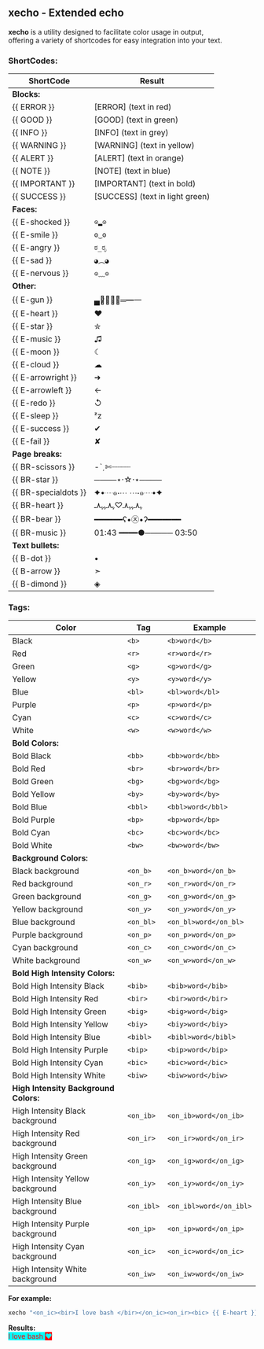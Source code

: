 ## xecho - Extended echo

**xecho** is a utility designed to facilitate color usage in output,<br>
offering a variety of shortcodes for easy integration into your text.

### ShortCodes:
| ShortCode            | Result                          |
| -------------------- | ------------------------------- |
| **Blocks:**          |                                 |
| &#123;&#123; ERROR &#125;&#125;          | [ERROR]  (text in red)          |
| &#123;&#123; GOOD &#125;&#125;           | [GOOD] (text in green)          |
| &#123;&#123; INFO &#125;&#125;           | [INFO] (text in grey)           |
| &#123;&#123; WARNING &#125;&#125;        | [WARNING] (text in yellow)      |
| &#123;&#123; ALERT &#125;&#125;          | [ALERT] (text in orange)        |
| &#123;&#123; NOTE &#125;&#125;           | [NOTE] (text in blue)           |
| &#123;&#123; IMPORTANT &#125;&#125;      | [IMPORTANT] (text in bold)      |
| &#123;&#123; SUCCESS &#125;&#125;        | [SUCCESS] (text in light green) |
| **Faces:**           |                                 |
| &#123;&#123; E-shocked &#125;&#125;      | `⊙▂⊙`                           |
| &#123;&#123; E-smile &#125;&#125;        | `ʘ‿ʘ`                           |
| &#123;&#123; E-angry &#125;&#125;        | `ಠ_ರೃ`                          |
| &#123;&#123; E-sad &#125;&#125;          | `◕︵◕`                          |
| &#123;&#123; E-nervous &#125;&#125;      | `⊙﹏⊙`                          |
| **Other:**           |                                 |
| &#123;&#123; E-gun &#125;&#125;          | ▄︻̷̿┻̿═━一                        |
| &#123;&#123; E-heart &#125;&#125;        | ❤                               |
| &#123;&#123; E-star &#125;&#125;         | ✮                               |
| &#123;&#123; E-music &#125;&#125;        | ♫                               |
| &#123;&#123; E-moon &#125;&#125;         | ☾                               |
| &#123;&#123; E-cloud &#125;&#125;        | ☁︎                               |
| &#123;&#123; E-arrowright &#125;&#125;   | ➜                               |
| &#123;&#123; E-arrowleft &#125;&#125;    | ←                               |
| &#123;&#123; E-redo &#125;&#125;         | ↺                               |
| &#123;&#123; E-sleep &#125;&#125;        | ᶻz                              |
| &#123;&#123; E-success &#125;&#125;      | ✔                               |
| &#123;&#123; E-fail &#125;&#125;         | ✘                               |
| **Page breaks:**     |                                 |
| &#123;&#123; BR-scissors &#125;&#125;    | -ˋˏ✄┈┈┈┈                         |
| &#123;&#123; BR-star &#125;&#125;        | ────⋆⋅☆⋅⋆────                   |
| &#123;&#123; BR-specialdots &#125;&#125; | ✦•┈๑⋅⋯ ⋯⋅๑┈•✦                   |
| &#123;&#123; BR-heart &#125;&#125;       | ﮩ٨ـﮩﮩ٨ـ♡ﮩ٨ـﮩﮩ٨ـ                 |
| &#123;&#123; BR-bear &#125;&#125;        | ━━━━━━ʕ•㉨•ʔ━━━━━━━             |
| &#123;&#123; BR-music &#125;&#125;       | 01:43 ━━━━●───── 03:50          |
| **Text bullets:**    |                                 |
| &#123;&#123; B-dot &#125;&#125;          | •                               |
| &#123;&#123; B-arrow &#125;&#125;        | ➣                               |
| &#123;&#123; B-dimond &#125;&#125;       | ◈                               |

### Tags:
| Color                                 | Tag        | Example                 |
|---------------------------------------|------------|-------------------------|
| Black                                 | `<b>`      | `<b>word</b>`           |
| Red                                   | `<r>`      | `<r>word</r>`           |
| Green                                 | `<g>`      | `<g>word</g>`           |
| Yellow                                | `<y>`      | `<y>word</y>`           |
| Blue                                  | `<bl>`     | `<bl>word</bl>`         |
| Purple                                | `<p>`      | `<p>word</p>`           |
| Cyan                                  | `<c>`      | `<c>word</c>`           |
| White                                 | `<w>`      | `<w>word</w>`           |
| **Bold Colors:**                      |            |                         |
| Bold Black                            | `<bb>`     | `<bb>word</bb>`         |
| Bold Red                              | `<br>`     | `<br>word</br>`         |
| Bold Green                            | `<bg>`     | `<bg>word</bg>`         |
| Bold Yellow                           | `<by>`     | `<by>word</by>`         |
| Bold Blue                             | `<bbl>`    | `<bbl>word</bbl>`       |
| Bold Purple                           | `<bp>`     | `<bp>word</bp>`         |
| Bold Cyan                             | `<bc>`     | `<bc>word</bc>`         |
| Bold White                            | `<bw>`     | `<bw>word</bw>`         |
| **Background Colors:**                |            |                         |
| Black background                      | `<on_b>`   | `<on_b>word</on_b>`     |
| Red background                        | `<on_r>`   | `<on_r>word</on_r>`     |
| Green background                      | `<on_g>`   | `<on_g>word</on_g>`     |
| Yellow background                     | `<on_y>`   | `<on_y>word</on_y>`     |
| Blue background                       | `<on_bl>`  | `<on_bl>word</on_bl>`   |
| Purple background                     | `<on_p>`   | `<on_p>word</on_p>`     |
| Cyan background                       | `<on_c>`   | `<on_c>word</on_c>`     |
| White background                      | `<on_w>`   | `<on_w>word</on_w>`     |
| **Bold High Intensity Colors:**       |            |                         |
| Bold High Intensity Black             | `<bib>`    | `<bib>word</bib>`       |
| Bold High Intensity Red               | `<bir>`    | `<bir>word</bir>`       |
| Bold High Intensity Green             | `<big>`    | `<big>word</big>`       |
| Bold High Intensity Yellow            | `<biy>`    | `<biy>word</biy>`       |
| Bold High Intensity Blue              | `<bibl>`   | `<bibl>word</bibl>`     |
| Bold High Intensity Purple            | `<bip>`    | `<bip>word</bip>`       |
| Bold High Intensity Cyan              | `<bic>`    | `<bic>word</bic>`       |
| Bold High Intensity White             | `<biw>`    | `<biw>word</biw>`       |
| **High Intensity Background Colors:** |            |                         |
| High Intensity Black background       | `<on_ib>`  | `<on_ib>word</on_ib>`   |
| High Intensity Red background         | `<on_ir>`  | `<on_ir>word</on_ir>`   |
| High Intensity Green background       | `<on_ig>`  | `<on_ig>word</on_ig>`   |
| High Intensity Yellow background      | `<on_iy>`  | `<on_iy>word</on_iy>`   |
| High Intensity Blue background        | `<on_ibl>` | `<on_ibl>word</on_ibl>` |
| High Intensity Purple background      | `<on_ip>`  | `<on_ip>word</on_ip>`   |
| High Intensity Cyan background        | `<on_ic>`  | `<on_ic>word</on_ic>`   |
| High Intensity White background       | `<on_iw>`  | `<on_iw>word</on_iw>`   |

**For example:**
```bash
xecho "<on_ic><bir>I love bash </bir></on_ic><on_ir><bic> {{ E-heart }} </bic></on_ir>"
```
**Results:**<br>
<span style="color: red; background-color: cyan;">I love bash </span><span style="color: cyan; background-color: red;"> ❤ </span>

